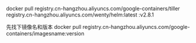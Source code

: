 docker pull registry.cn-hangzhou.aliyuncs.com/google-containers/tiller
registry.cn-hangzhou.aliyuncs.com/wenty/helm:latest :v2.8.1


先找下镜像名和版本
docker pull registry.cn-hangzhou.aliyuncs.com/google-containers/imagesname:version
